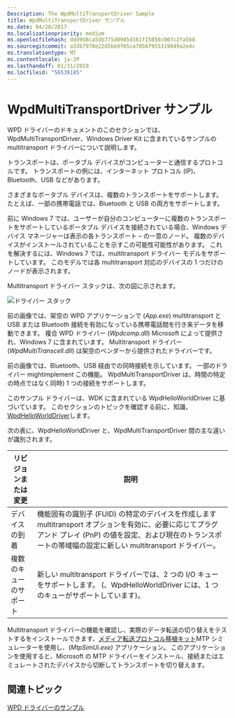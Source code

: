 ```yaml
---
Description: The WpdMultiTransportDriver Sample
title: WpdMultiTransportDriver サンプル
ms.date: 04/20/2017
ms.localizationpriority: medium
ms.openlocfilehash: ddd9d8ca5db775d0985d161f15056c007c2fa5b8
ms.sourcegitcommit: a33b7978e22d5bb9f65ca7056f955319049a2e4c
ms.translationtype: MT
ms.contentlocale: ja-JP
ms.lasthandoff: 01/31/2019
ms.locfileid: "56539185"
---
```

# <a name="the-wpdmultitransportdriver-sample"></a>WpdMultiTransportDriver サンプル


WPD ドライバーのドキュメントのこのセクションでは、WpdMultiTransportDriver、Windows Driver Kit に含まれているサンプルの multitransport ドライバーについて説明します。

トランスポートは、ポータブル デバイスがコンピューターと通信するプロトコルです。 トランスポートの例には、インターネット プロトコル (IP)、Bluetooth、USB などがあります。

さまざまなポータブル デバイスは、複数のトランスポートをサポートします。 たとえば、一部の携帯電話では、Bluetooth と USB の両方をサポートします。

前に Windows 7 では、ユーザーが自分のコンピューターに複数のトランスポートをサポートしているポータブル デバイスを接続されている場合、Windows デバイス マネージャーは表示の各トランスポート – の一意のノード。 複数のデバイスがインストールされていることを示すこの可能性可能性があります。 これを解決するには、Windows 7 では、multitransport ドライバー モデルをサポートしています。 このモデルでは各 multitransport 対応のデバイスの 1 つだけのノードが表示されます。

Multitransport ドライバー スタックは、次の図に示されます。

![ドライバー スタック](images/multi_trans_driver_stack.png)

前の画像では、架空の WPD アプリケーションで (*App.exe*) multitransport と USB または Bluetooth 接続を有効になっている携帯電話間を行き来データを移動できます。 複合 WPD ドライバー (*Wpdcomp.dll*) Microsoft によって提供され、Windows 7 に含まれています。 Multitransport ドライバー (*WpdMultiTranscell.dll*) は架空のベンダーから提供されたドライバーです。

前の画像では、Bluetooth、USB 経由での同時接続を示しています。 一部のドライバー mightimplement この機能。 WpdMultiTransportDriver は、時間の特定の時点ではなく同時) 1 つの接続をサポートします。

このサンプル ドライバーは、WDK に含まれている WpdHelloWorldDriver に基づいています。 このセクションのトピックを確認する前に、知識、 [WpdHelloWorldDriver](the-sample-driver-architecture.md)します。

次の表に、WpdHelloWorldDriver と、WpdMultiTransportDriver 間の主な違いが識別されます。

| リビジョンまたは変更     | 説明                                                                                                                                                                                                                   |
|------------------------|-------------------------------------------------------------------------------------------------------------------------------------------------------------------------------------------------------------------------------|
| デバイスの到着         | 機能固有の識別子 (FUID) の特定のデバイスを作成します multitransport オプションを有効に、必要に応じてプラグ アンド プレイ (PnP) の値を設定、および現在のトランスポートの帯域幅の設定に新しい multitransport ドライバー。 |
| 複数のキューのサポート | 新しい multitransport ドライバーでは、2 つの I/O キューをサポートします。 (、WpdHelloWorldDriver には、1 つのキューがサポートしています)。                                                                                                                     |

 

Multitransport ドライバーの機能を確認し、実際のデータ転送の切り替えをテストするをインストールできます、[メディア転送プロトコル移植キット](https://www.microsoft.com/download/details.aspx?id=19153)MTP シミュレーターを使用し、(*MtpSimUi.exe)* アプリケーション。 このアプリケーションを使用すると、Microsoft の MTP ドライバーをインストール、接続またはエミュレートされたデバイスから切断してトランスポートを切り替えます。

## <a name="span-idrelatedtopicsspanrelated-topics"></a><span id="related_topics"></span>関連トピック


[WPD ドライバーのサンプル](the-wpd-driver-samples.md)

 

 





